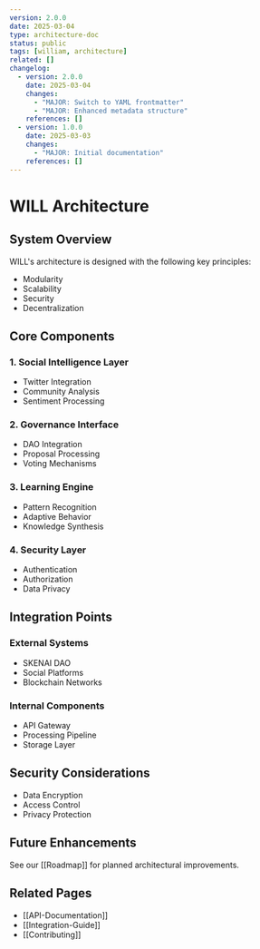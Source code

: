 ```yaml
---
version: 2.0.0
date: 2025-03-04
type: architecture-doc
status: public
tags: [william, architecture]
related: []
changelog:
  - version: 2.0.0
    date: 2025-03-04
    changes:
      - "MAJOR: Switch to YAML frontmatter"
      - "MAJOR: Enhanced metadata structure"
    references: []
  - version: 1.0.0
    date: 2025-03-03
    changes:
      - "MAJOR: Initial documentation"
    references: []
---
```

# WILL Architecture

## System Overview

WILL's architecture is designed with the following key principles:
- Modularity
- Scalability
- Security
- Decentralization

## Core Components

### 1. Social Intelligence Layer
- Twitter Integration
- Community Analysis
- Sentiment Processing

### 2. Governance Interface
- DAO Integration
- Proposal Processing
- Voting Mechanisms

### 3. Learning Engine
- Pattern Recognition
- Adaptive Behavior
- Knowledge Synthesis

### 4. Security Layer
- Authentication
- Authorization
- Data Privacy

## Integration Points

### External Systems
- SKENAI DAO
- Social Platforms
- Blockchain Networks

### Internal Components
- API Gateway
- Processing Pipeline
- Storage Layer

## Security Considerations

- Data Encryption
- Access Control
- Privacy Protection

## Future Enhancements

See our [[Roadmap]] for planned architectural improvements.

## Related Pages
- [[API-Documentation]]
- [[Integration-Guide]]
- [[Contributing]]
